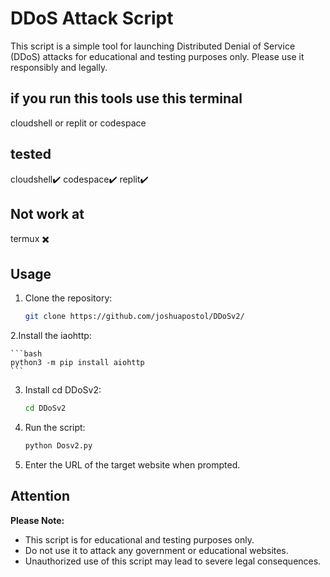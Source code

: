 # DDoS Attack Script

This script is a simple tool for launching Distributed Denial of Service (DDoS) attacks for educational and testing purposes only. Please use it responsibly and legally.

## if you run this tools use this terminal

  cloudshell or replit or codespace

## tested
cloudshell✔️
codespace✔️
replit✔️

## Not work at

termux ✖️

## Usage

1. Clone the repository:

    ```bash
    git clone https://github.com/joshuapostol/DDoSv2/
    ```

2.Install the iaohttp:

    ```bash
    python3 -m pip install aiohttp
    ```


3. Install cd DDoSv2:

    ```bash
    cd DDoSv2
    ```

4. Run the script:

    ```bash
    python Dosv2.py
    ```

5. Enter the URL of the target website when prompted.

## Attention

**Please Note:**
- This script is for educational and testing purposes only.
- Do not use it to attack any government or educational websites.
- Unauthorized use of this script may lead to severe legal consequences.
